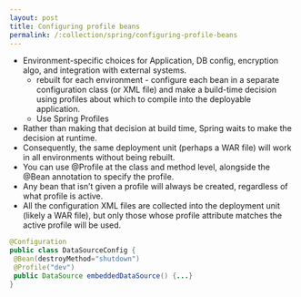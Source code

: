 ```yaml
---
layout: post
title: Configuring profile beans
permalink: /:collection/spring/configuring-profile-beans
---
```


- Environment-specific choices for Application, DB config, encryption algo, and integration with external systems.
  - rebuilt for each environment - configure each bean in a separate configuration class (or XML file) and make a build-time decision using profiles about which to compile into the deployable application.
  - Use Spring Profiles
- Rather than making that decision at build time, Spring waits to make the decision at runtime. 
- Consequently, the same deployment unit (perhaps a WAR file) will work in all environments without being rebuilt.
- You can use @Profile at the class and method level, alongside the @Bean annotation to specify the profile. 
- Any bean that isn’t given a profile will always be created, regardless of what profile is active.
- All the configuration XML files are collected into the deployment unit (likely a WAR file), but only those whose profile attribute matches the active profile will be used.


```java
@Configuration
public class DataSourceConfig {
 @Bean(destroyMethod="shutdown")
 @Profile("dev")
 public DataSource embeddedDataSource() {...}
}
```
